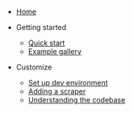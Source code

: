 
- [Home](README.md)
- Getting started

  - [Quick start](quickstart.md)
  - [Example gallery](examples.md)

- Customize
  - [Set up dev environment](devenv.md)
  - [Adding a scraper](add-scraper.md)
  - [Understanding the codebase](codebase.md)
